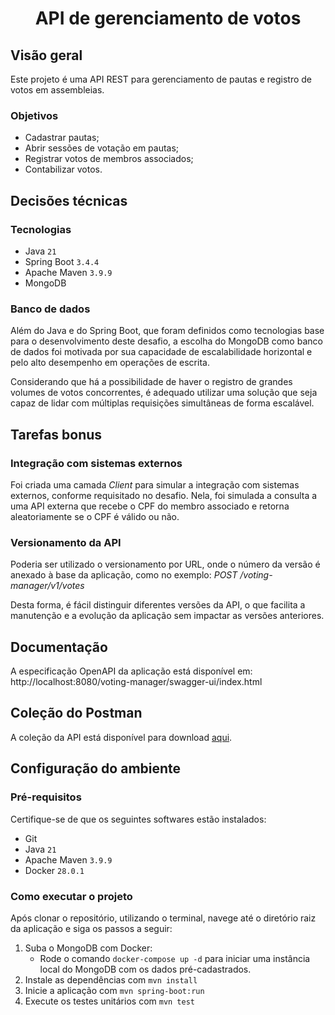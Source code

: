 <h1 align="center">API de gerenciamento de votos</h1>

## Visão geral
Este projeto é uma API REST para gerenciamento de pautas e registro de votos em assembleias.

### Objetivos
- Cadastrar pautas;
- Abrir sessões de votação em pautas;
- Registrar votos de membros associados;
- Contabilizar votos.

## Decisões técnicas

### Tecnologias
- Java `21`
- Spring Boot `3.4.4`
- Apache Maven `3.9.9`
- MongoDB

### Banco de dados
Além do Java e do Spring Boot, que foram definidos como tecnologias base para o desenvolvimento deste desafio, a escolha do MongoDB como banco de dados foi motivada por sua capacidade de escalabilidade horizontal e pelo alto desempenho em operações de escrita.

Considerando que há a possibilidade de haver o registro de grandes volumes de votos concorrentes, é adequado utilizar uma solução que seja capaz de lidar com múltiplas requisições simultâneas de forma escalável.

## Tarefas bonus

### Integração com sistemas externos

Foi criada uma camada *Client* para simular a integração com sistemas externos, conforme requisitado no desafio. Nela, foi simulada a consulta a uma API externa que recebe o CPF do membro associado e retorna aleatoriamente se o CPF é válido ou não.

### Versionamento da API
Poderia ser utilizado o versionamento por URL, onde o número da versão é anexado à base da aplicação, como no exemplo: *POST /voting-manager/v1/votes*

Desta forma, é fácil distinguir diferentes versões da API, o que facilita a manutenção e a evolução da aplicação sem impactar as versões anteriores.

## Documentação
A especificação OpenAPI da aplicação está disponível em: http://localhost:8080/voting-manager/swagger-ui/index.html

## Coleção do Postman
A coleção da API está disponível para download [aqui](./collection/voting-manager-collection.json).

## Configuração do ambiente

### Pré-requisitos
Certifique-se de que os seguintes softwares estão instalados:

- Git
- Java `21`
- Apache Maven `3.9.9`
- Docker `28.0.1`

### Como executar o projeto
Após clonar o repositório, utilizando o terminal, navege até o diretório raiz da aplicação e siga os passos a seguir:

1. Suba o MongoDB com Docker:
   - Rode o comando `docker-compose up -d` para iniciar uma instância local do MongoDB com os dados pré-cadastrados.
2. Instale as dependências com `mvn install`
3. Inicie a aplicação com `mvn spring-boot:run`
4. Execute os testes unitários com `mvn test`
